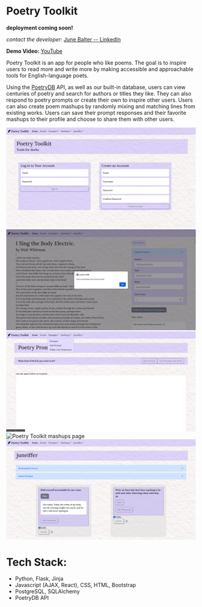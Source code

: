 # Poetry Toolkit

**deployment coming soon!**

*contact the developer:* [June Balter -- LinkedIn](https://www.linkedin.com/in/june-balter/)

**Demo Video:** [YouTube](https://www.youtube.com/watch?v=i6cDlsd1Lxk)

Poetry Toolkit is an app for people who like poems. The goal is to inspire users to read more and write more by making accessible and approachable tools for English-language poets.

Using the [PoetryDB](https://poetrydb.org/index.html) API, as well as our built-in database, users can view centuries of poetry and search for authors or titles they like. They can also respond to poetry prompts or create their own to inspire other users. Users can also create poem mashups by randomly mixing and matching lines from existing works. Users can save their prompt responses and their favorite mashups to their profile and choose to share them with other users.

![Poetry Toolkit front page](/README/Front%20Page.png)
![Poetry Toolkit poems page](/README/Poems%20bookmark%20alert.png)
![Poetry Toolkit prompts page](/README/Prompts.png)
![Poetry Toolkit mashups page](/README/Mashups.png)
![Poetry Toolkit user profile page](/README/User%20Profile.png)


# Tech Stack:
- Python, Flask, Jinja 
- Javascript (AJAX, React), CSS, HTML, Bootstrap
- PostgreSQL, SQLAlchemy
- PoetryDB API
